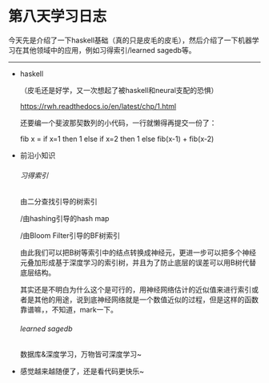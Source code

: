 # 第八天学习日志

​	今天先是介绍了一下haskell基础（真的只是皮毛的皮毛），然后介绍了一下机器学习在其他领域中的应用，例如习得索引/learned sagedb等。

---

* haskell

  （皮毛还是好学，又一次想起了被haskell和neural支配的恐惧）

  https://rwh.readthedocs.io/en/latest/chp/1.html

  还要编一个斐波那契数列的小代码，一行就懒得再提交一份了：

  fib x = if x=1 then 1 else if x=2 then 1 else fib(x-1) + fib(x-2)

* 前沿小知识

  ###### 习得索引

  由二分查找引导的树索引
  
  /由hashing引导的hash map
  
  /由Bloom Filter引导的BF树索引
  
  由此我们可以把B树等索引中的结点转换成神经元，更进一步可以把多个神经元叠加形成基于深度学习的索引树，并且为了防止底层的误差可以用B树代替底层结构。
  
  其实还是不明白为什么这个是可行的，用神经网络估计的近似值来进行索引或者是其他的用途，说到底神经网络就是一个数值近似的过程，但是这样的函数靠谱嘛，，不知道，mark一下。
  
  ###### learned sagedb
  
  数据库&深度学习，万物皆可深度学习~
  
* 感觉越来越随便了，还是看代码更快乐~

